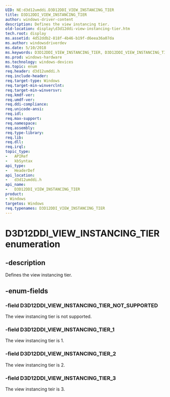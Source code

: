 ```yaml
---
UID: NE:d3d12umddi.D3D12DDI_VIEW_INSTANCING_TIER
title: D3D12DDI_VIEW_INSTANCING_TIER
author: windows-driver-content
description: Defines the view instancing tier.
old-location: display\d3d12ddi-view-instancing-tier.htm
tech.root: display
ms.assetid: 4d52ddb2-818f-4b46-b19f-d6eea36a07da
ms.author: windowsdriverdev
ms.date: 5/10/2018
ms.keywords: D3D12DDI_VIEW_INSTANCING_TIER, D3D12DDI_VIEW_INSTANCING_TIER enumeration [Display Devices], D3D12DDI_VIEW_INSTANCING_TIER_1, D3D12DDI_VIEW_INSTANCING_TIER_2, D3D12DDI_VIEW_INSTANCING_TIER_3, D3D12DDI_VIEW_INSTANCING_TIER_NOT_SUPPORTED, d3d12umddi/D3D12DDI_VIEW_INSTANCING_TIER, d3d12umddi/D3D12DDI_VIEW_INSTANCING_TIER_1, d3d12umddi/D3D12DDI_VIEW_INSTANCING_TIER_2, d3d12umddi/D3D12DDI_VIEW_INSTANCING_TIER_3, d3d12umddi/D3D12DDI_VIEW_INSTANCING_TIER_NOT_SUPPORTED, display.d3d12ddi-view-instancing-tier
ms.prod: windows-hardware
ms.technology: windows-devices
ms.topic: enum
req.header: d3d12umddi.h
req.include-header: 
req.target-type: Windows
req.target-min-winverclnt: 
req.target-min-winversvr: 
req.kmdf-ver: 
req.umdf-ver: 
req.ddi-compliance: 
req.unicode-ansi: 
req.idl: 
req.max-support: 
req.namespace: 
req.assembly: 
req.type-library: 
req.lib: 
req.dll: 
req.irql: 
topic_type:
-	APIRef
-	kbSyntax
api_type:
-	HeaderDef
api_location:
-	d3d12umddi.h
api_name:
-	D3D12DDI_VIEW_INSTANCING_TIER
product:
- Windows
targetos: Windows
req.typenames: D3D12DDI_VIEW_INSTANCING_TIER
---
```


# D3D12DDI_VIEW_INSTANCING_TIER enumeration


## -description


Defines the view instancing tier.


## -enum-fields




### -field D3D12DDI_VIEW_INSTANCING_TIER_NOT_SUPPORTED

The view instancing tier is not supported.


### -field D3D12DDI_VIEW_INSTANCING_TIER_1

The view instancing tier is 1.


### -field D3D12DDI_VIEW_INSTANCING_TIER_2

The view instancing tier is 2.


### -field D3D12DDI_VIEW_INSTANCING_TIER_3

The view instancing teir is 3.

